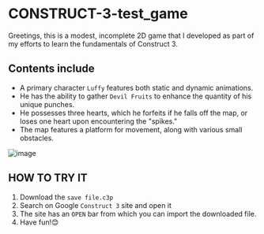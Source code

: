 # CONSTRUCT-3-test_game

Greetings, this is a modest, incomplete 2D game that I developed as part of my efforts to learn the fundamentals of Construct 3.

## Contents include

- A primary character `Luffy` features both static and dynamic animations.
- He has the ability to gather `Devil Fruits` to enhance the quantity of his unique punches.
- He possesses three hearts, which he forfeits if he falls off the map, or loses one heart upon encountering the "spikes."
- The map features a platform for movement, along with various small obstacles.


![image](https://github.com/user-attachments/assets/6fc2b3b1-83df-4acf-851f-cecd8df9c727)


## HOW TO TRY IT

1. Download the `save file.c3p`
2. Search on Google `Construct 3` site and open it
3. The site has an `OPEN` bar from which you can import the downloaded file.
4. Have fun!😊
